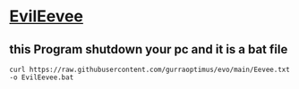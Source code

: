 # [EvilEevee](evo.txt)
## this Program shutdown your pc and it is a bat file
```
curl https://raw.githubusercontent.com/gurraoptimus/evo/main/Eevee.txt -o EvilEevee.bat
```
